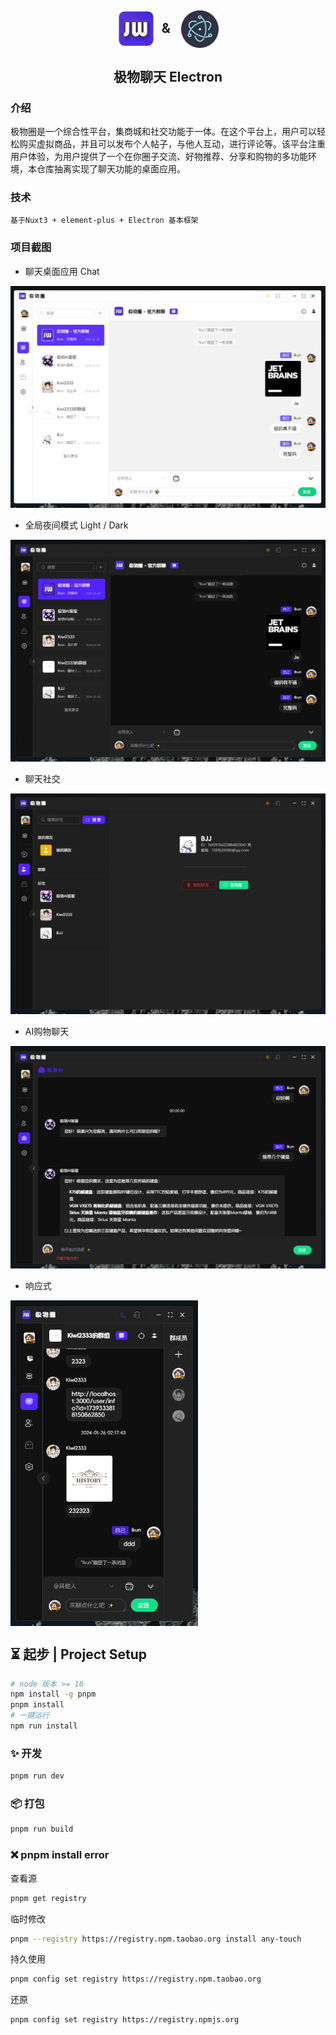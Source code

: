 <h2 align=center style="letter-spacing:0.3em;">
<img src="./public/images/logo/logo.png" width = "60" height = "60" alt="图片名称" align=center />
&
<img src="./.doc/electron.svg" width = "60" height = "60" alt="图片名称" align=center />
</h2>
<h2 align=center>极物聊天 Electron</h2>

###  介绍
极物圈是一个综合性平台，集商城和社交功能于一体。在这个平台上，用户可以轻松购买虚拟商品，并且可以发布个人帖子，与他人互动，进行评论等。该平台注重用户体验，为用户提供了一个在你圈子交流、好物推荐、分享和购物的多功能环境，本仓库抽离实现了聊天功能的桌面应用。
###  技术

```
基于Nuxt3 + element-plus + Electron 基本框架
```

<!-- ###  体验
[<img src="./public/images/logo/logo.png" width = "20" height = "20" alt="图片名称" align=center /> 极物圈 —— 体验入口](https://jiwu.netlify.app) -->


###  项目截图
- 聊天桌面应用 Chat
 
![主页](./.doc/chat-el.png)

- 全局夜间模式 Light / Dark

![暗黑](./.doc/chat-el2.png)

- 聊天社交

![暗黑](./.doc/chat-el3.png)

- AI购物聊天

![暗黑](./.doc/chat-el4.png)

- 响应式

<img src="./.doc/chat-el5.png" width = "300" alt="响应式" align=center />


## ⏳ 起步 | Project Setup 

```sh
# node 版本 >= 16
npm install -g pnpm
pnpm install
# 一键运行
npm run install
```

### ✨ 开发

```sh
pnpm run dev
```

### 📦 打包

```sh
pnpm run build
```

### ❌ pnpm install error

查看源

```sh
pnpm get registry 
```

临时修改
```sh
pnpm --registry https://registry.npm.taobao.org install any-touch
```

持久使用
```sh
pnpm config set registry https://registry.npm.taobao.org
```

还原
```sh
pnpm config set registry https://registry.npmjs.org
```
